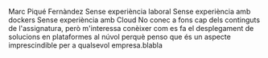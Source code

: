 Marc Piqué Fernàndez
Sense experiència laboral
Sense experiència amb dockers
Sense experiència amb Cloud
No conec a fons cap dels continguts de l'assignatura, però m'interessa conèixer com es fa el desplegament de solucions en plataformes al núvol perquè penso que és un aspecte imprescindible per a qualsevol empresa.blabla
